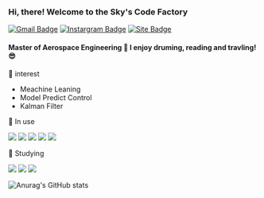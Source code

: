 ### Hi, there! Welcome to the **Sky's Code Factory**
[![Gmail Badge](https://img.shields.io/badge/leeeskylee@gmail.com-d14836?style=flat-square&logo=Gmail&logoColor=white&link=mailto:snugyun01@gmail.com)](mailto:leeeskylee@gmail.com)
 [![Instargram Badge](https://img.shields.io/badge/Instagram-E4405F?style=flat-square&logo=Instagram&logoColor=white&link=https://www.instagram.com/leeskyleee/)](https://www.instagram.com/leeskyleee/)
[![Site Badge](https://img.shields.io/badge/Controla-002157?style=flat-square&logo=Controla&logoColor=white&link=http://www.controla.re.kr/)](http://www.controla.re.kr/)
#### Master of Aerospace Engineering 🚀 I enjoy druming, reading and travling! 😎



📌 interest
- Meachine Leaning
- Model Predict Control
- Kalman Filter


📌 In use

<img src="https://img.shields.io/badge/Python-3776AB?style=flat-square&logo=Python&logoColor=white"/> <img src="https://img.shields.io/badge/Adobe Photoshop-31A8FF?style=flat-square&logo=Adobe Photoshop&logoColor=white"/> <img src="https://img.shields.io/badge/Visual Studio-5C2D91?style=flat-square&logo=Visual Studio&logoColor=white"/> <img src="https://img.shields.io/badge/Visual Studio Code-007ACC?style=flat-square&logo=Visual Studio Code&logoColor=white"/> <img src="https://img.shields.io/badge/MATLAB-C70D2C?style=flat-square&logo=MATLAB&logoColor=white"/> 

📌 Studying

<img src="https://img.shields.io/badge/HTML5-E34F26?style=flat-square&logo=HTML5&logoColor=white"/> <img src="https://img.shields.io/badge/JAVA-007396?style=flat-square&logo=JAVA&logoColor=white"/> <img src="https://img.shields.io/badge/JavaScript-F7DF1E?style=flat-square&logo=JavaScript&logoColor=white"/>




![Anurag's GitHub stats](https://github-readme-stats.vercel.app/api?username=sky&&show_icons=true&theme=buefy)
